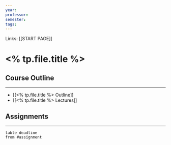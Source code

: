 ```yaml
---
year: 
professor: 
semester: 
tags:
---
```


Links: [[START PAGE]]
#  <% tp.file.title %>
## Course Outline
---

- [[<% tp.file.title %> Outline]]
- [[<% tp.file.title %> Lectures]]

## Assignments 
---
```dataview
table deadline
from #assignment
```
 

